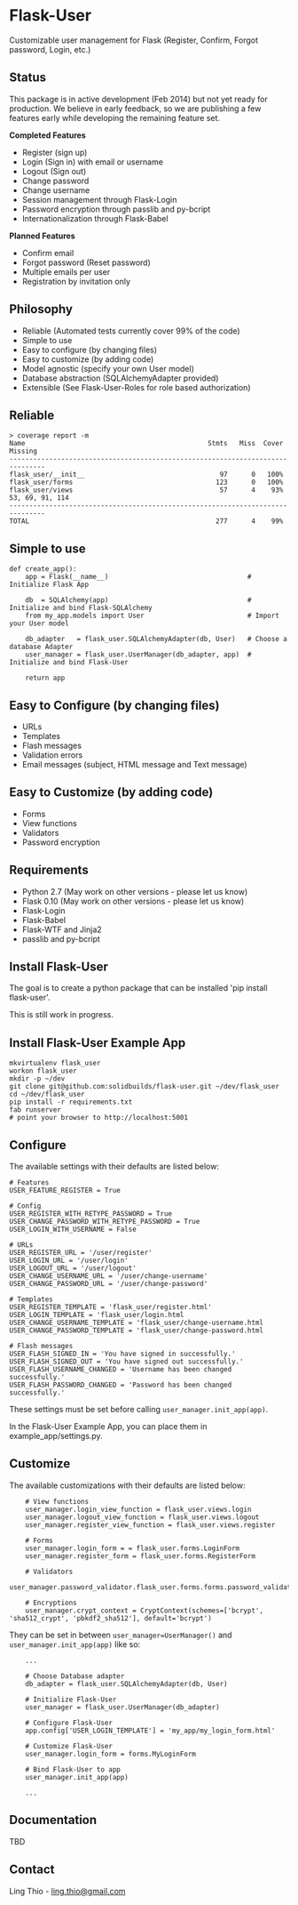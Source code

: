 Flask-User
==========

Customizable user management for Flask (Register, Confirm, Forgot password, Login, etc.)

Status
------
This package is in active development (Feb 2014) but not yet ready for production.
We believe in early feedback, so we are publishing a few features early
while developing the remaining feature set.

__Completed Features__

- Register (sign up)
- Login (Sign in) with email or username
- Logout (Sign out)
- Change password
- Change username
- Session management through Flask-Login
- Password encryption through passlib and py-bcript
- Internationalization through Flask-Babel

__Planned Features__

- Confirm email
- Forgot password (Reset password)
- Multiple emails per user
- Registration by invitation only

Philosophy
----------

- Reliable (Automated tests currently cover 99% of the code)
- Simple to use
- Easy to configure (by changing files)
- Easy to customize (by adding code)
- Model agnostic (specify your own User model)
- Database abstraction (SQLAlchemyAdapter provided)
- Extensible (See Flask-User-Roles for role based authorization)


Reliable
--------
```
> coverage report -m
Name                                              Stmts   Miss  Cover   Missing
-------------------------------------------------------------------------------
flask_user/__init__                                  97      0   100%   
flask_user/forms                                    123      0   100%   
flask_user/views                                     57      4    93%   53, 69, 91, 114
-------------------------------------------------------------------------------
TOTAL                                               277      4    99%   
```

Simple to use
-------------

```
def create_app():
    app = Flask(__name__)                                   # Initialize Flask App
    
    db  = SQLAlchemy(app)                                   # Initialize and bind Flask-SQLAlchemy
    from my_app.models import User                          # Import your User model
    
    db_adapter   = flask_user.SQLAlchemyAdapter(db, User)   # Choose a database Adapter
    user_manager = flask_user.UserManager(db_adapter, app)  # Initialize and bind Flask-User
    
    return app
```


Easy to Configure (by changing files)
-------------------------------------

- URLs
- Templates
- Flash messages
- Validation errors
- Email messages (subject, HTML message and Text message)

Easy to Customize (by adding code)
----------------------------------

- Forms
- View functions
- Validators
- Password encryption

Requirements
------------

- Python 2.7 (May work on other versions - please let us know)
- Flask 0.10 (May work on other versions - please let us know)
- Flask-Login
- Flask-Babel
- Flask-WTF and Jinja2
- passlib and py-bcript

Install Flask-User
------------------

The goal is to create a python package that can be installed 'pip install flask-user'.  

This is still work in progress.

Install Flask-User Example App
------------------------------

```
mkvirtualenv flask_user
workon flask_user
mkdir -p ~/dev
git clone git@github.com:solidbuilds/flask-user.git ~/dev/flask_user
cd ~/dev/flask_user
pip install -r requirements.txt
fab runserver
# point your browser to http://localhost:5001
```

Configure
---------

The available settings with their defaults are listed below:

```
# Features
USER_FEATURE_REGISTER = True
   
# Config
USER_REGISTER_WITH_RETYPE_PASSWORD = True
USER_CHANGE_PASSWORD_WITH_RETYPE_PASSWORD = True
USER_LOGIN_WITH_USERNAME = False

# URLs
USER_REGISTER_URL = '/user/register'
USER_LOGIN_URL = '/user/login'
USER_LOGOUT_URL = '/user/logout'
USER_CHANGE_USERNAME_URL = '/user/change-username'
USER_CHANGE_PASSWORD_URL = '/user/change-password'
    
# Templates
USER_REGISTER_TEMPLATE = 'flask_user/register.html'
USER_LOGIN_TEMPLATE = 'flask_user/login.html
USER_CHANGE_USERNAME_TEMPLATE = 'flask_user/change-username.html
USER_CHANGE_PASSWORD_TEMPLATE = 'flask_user/change-password.html
    
# Flash messages
USER_FLASH_SIGNED_IN = 'You have signed in successfully.'
USER_FLASH_SIGNED_OUT = 'You have signed out successfully.'
USER_FLASH_USERNAME_CHANGED = 'Username has been changed successfully.'
USER_FLASH_PASSWORD_CHANGED = 'Password has been changed successfully.'
```

These settings must be set before calling `user_manager.init_app(app)`.

In the Flask-User Example App, you can place them in example_app/settings.py.


Customize
---------

The available customizations with their defaults are listed below:

```
    # View functions
    user_manager.login_view_function = flask_user.views.login
    user_manager.logout_view_function = flask_user.views.logout
    user_manager.register_view_function = flask_user.views.register

    # Forms
    user_manager.login_form = = flask_user.forms.LoginForm
    user_manager.register_form = flask_user.forms.RegisterForm
    
    # Validators
    user_manager.password_validator.flask_user.forms.forms.password_validator

    # Encryptions
    user_manager.crypt_context = CryptContext(schemes=['bcrypt', 'sha512_crypt', 'pbkdf2_sha512'], default='bcrypt')
```

They can be set in between `user_manager=UserManager()` and `user_manager.init_app(app)` like so:

```
    ...

    # Choose Database adapter
    db_adapter = flask_user.SQLAlchemyAdapter(db, User)
    
    # Initialize Flask-User
    user_manager = flask_user.UserManager(db_adapter)

    # Configure Flask-User
    app.config['USER_LOGIN_TEMPLATE'] = 'my_app/my_login_form.html'

    # Customize Flask-User
    user_manager.login_form = forms.MyLoginForm

    # Bind Flask-User to app
    user_manager.init_app(app)
    
    ...
```

Documentation
-------------

TBD
    
Contact
-------
Ling Thio - ling.thio@gmail.com

